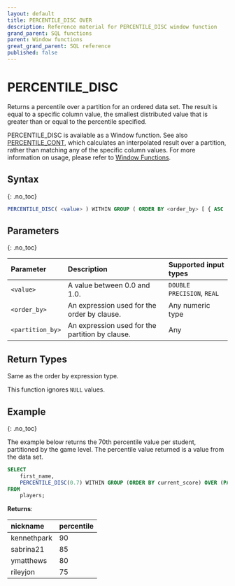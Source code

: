 ```yaml
---
layout: default
title: PERCENTILE_DISC OVER
description: Reference material for PERCENTILE_DISC window function
grand_parent: SQL functions
parent: Window functions
great_grand_parent: SQL reference
published: false
---
```


# PERCENTILE\_DISC

Returns a percentile over a partition for an ordered data set. The result is equal to a specific column value, the smallest distributed value that is greater than or equal to the percentile specified. 

PERCENTILE\_DISC is available as a Window function. See also [PERCENTILE\_CONT](../window/percentile-cont-window.md), which calculates an interpolated result over a partition, rather than matching any of the specific column values. For more information on usage, please refer to [Window Functions](./index.md).

## Syntax
{: .no_toc}

```sql
PERCENTILE_DISC( <value> ) WITHIN GROUP ( ORDER BY <order_by> [ { ASC | DESC } ] ) [ OVER ( PARTITION BY <partition_by> ) ]
```

## Parameters 
{: .no_toc}

| Parameter | Description                                      |Supported input types | 
| :--------- | :------------------------------------------------ | :------------| 
| `<value>`   | A value between 0.0 and 1.0.  | `DOUBLE PRECISION`, `REAL` |
| `<order_by>` | An expression used for the order by clause. | Any numeric type |
| `<partition_by>` | An expression used for the partition by clause. | Any |

## Return Types
Same as the order by expression type.

This function ignores `NULL` values.


## Example
{: .no_toc}

The example below returns the 70th percentile value per student, partitioned by the game level. The percentile value returned is a value from the data set. 

```sql
SELECT
	first_name,
	PERCENTILE_DISC(0.7) WITHIN GROUP (ORDER BY current_score) OVER (PARTITION BY level) AS percentile
FROM
	players;
```

**Returns**:

| nickname | percentile | 
|:-----|:-------|
| kennethpark | 90 | 
| sabrina21 | 85 | 
| ymatthews | 80 | 
| rileyjon | 75 | 
